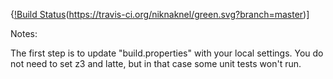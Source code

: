 {[!Build Status](https://travis-ci.org/niknaknel/green)(https://travis-ci.org/niknaknel/green.svg?branch=master)]



Notes:

The first step is to update "build.properties" with your local
settings.  You do not need to set z3 and latte, but in that case
some unit tests won't run.
   
